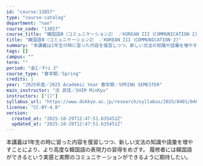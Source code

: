 ```yaml
---
id: "course:13857"
type: "course-catalog"
department: "nan"
course_code: "13857"
course_title: "韓国語Ⅲ（コミュニケーション2） ／KOREAN III（COMMUNICATION 2)"
title: "韓国語Ⅲ（コミュニケーション2） ／KOREAN III（COMMUNICATION 2)"
summary: "本講義は1年生の時に習った内容を復習しつつ、新しい文法の知識や語彙を増やすことにより、より高度な韓国語の表現力の習得をめざす。 履修者には韓国語ができるという実感と実際のコミュニケ－ションができるように期待したい。"
tags: []
campus: ""
term: ""
period: "金2／Fri 2"
course_type: "春学期／Spring"
credits: 1
year: "2025年度／2025 Academic Year 春学期／SPRING SEMESTER"
main_instructor: "沈 民珪／SHIM MinKyu"
instructors: ["[]"]
syllabus_url: "https://www.dokkyo.ac.jp/research/syllabus/2025/0401/0401_13857_ja_JP.html"
license: "CC-BY-4.0"
version:
  created_at: "2025-10-29T12:47:51.635451Z"
  updated_at: "2025-10-29T12:47:51.635451Z"
---
```

本講義は1年生の時に習った内容を復習しつつ、新しい文法の知識や語彙を増やすことにより、より高度な韓国語の表現力の習得をめざす。 履修者には韓国語ができるという実感と実際のコミュニケ－ションができるように期待したい。

